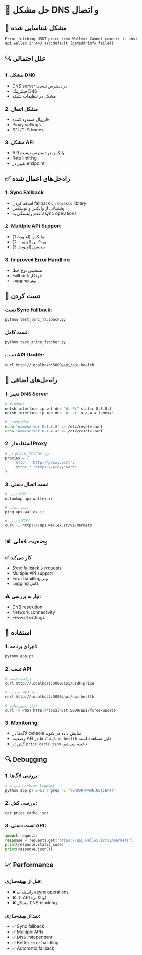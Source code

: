 # 🔧 حل مشکل DNS و اتصال

## 🚨 مشکل شناسایی شده
```
Error fetching USDT price from Wallex: Cannot connect to host api.wallex.ir:443 ssl:default [getaddrinfo failed]
```

## 🔍 علل احتمالی

### 1. **مشکل DNS**
- DNS server در دسترس نیست
- فیلترینگ DNS
- مشکل در تنظیمات شبکه

### 2. **مشکل اتصال**
- فایروال مسدود کننده
- Proxy settings
- SSL/TLS issues

### 3. **مشکل API**
- API والکس در دسترس نیست
- Rate limiting
- تغییر در endpoint

## ✅ راه‌حل‌های اعمال شده

### 1. **Sync Fallback**
- اضافه کردن fallback با `requests` library
- پشتیبانی از والکس و نوبیتکس
- عدم وابستگی به async operations

### 2. **Multiple API Support**
- والکس (اولویت 1)
- نوبیتکس (اولویت 2) 
- بیت‌پین (اولویت 3)

### 3. **Improved Error Handling**
- تشخیص نوع خطا
- Fallback خودکار
- Logging بهتر

## 🧪 تست کردن

### تست Sync Fallback:
```bash
python test_sync_fallback.py
```

### تست کامل:
```bash
python test_price_fetcher.py
```

### تست API Health:
```bash
curl http://localhost:5000/api/api-health
```

## 🔧 راه‌حل‌های اضافی

### 1. **تغییر DNS Server**
```bash
# Windows
netsh interface ip set dns "Wi-Fi" static 8.8.8.8
netsh interface ip add dns "Wi-Fi" 8.8.4.4 index=2

# Linux/Mac
echo "nameserver 8.8.8.8" >> /etc/resolv.conf
echo "nameserver 8.8.4.4" >> /etc/resolv.conf
```

### 2. **استفاده از Proxy**
```python
# در price_fetcher.py
proxies = {
    'http': 'http://proxy:port',
    'https': 'https://proxy:port'
}
```

### 3. **تست اتصال دستی**
```bash
# تست DNS
nslookup api.wallex.ir

# تست اتصال
ping api.wallex.ir

# تست HTTPS
curl -I https://api.wallex.ir/v1/markets
```

## 📊 وضعیت فعلی

### ✅ **کار می‌کند:**
- Sync fallback با requests
- Multiple API support
- Error handling بهتر
- Logging کامل

### ⚠️ **نیاز به بررسی:**
- DNS resolution
- Network connectivity
- Firewall settings

## 🚀 استفاده

### 1. **اجرای برنامه:**
```bash
python app.py
```

### 2. **تست API:**
```bash
# دریافت قیمت
curl http://localhost:5000/api/usdt-price

# وضعیت API ها
curl http://localhost:5000/api/api-health

# اجبار به‌روزرسانی
curl -X POST http://localhost:5000/api/force-update
```

### 3. **Monitoring:**
- لاگ‌ها در console نمایش داده می‌شوند
- وضعیت API ها در `/api/api-health` قابل مشاهده است
- کش در `price_cache.json` ذخیره می‌شود

## 🔍 Debugging

### 1. **بررسی لاگ‌ها:**
```bash
# اجرا با verbose logging
python app.py 2>&1 | grep -E "(ERROR|WARNING|INFO)"
```

### 2. **بررسی کش:**
```bash
cat price_cache.json
```

### 3. **تست دستی API:**
```python
import requests
response = requests.get("https://api.wallex.ir/v1/markets")
print(response.status_code)
print(response.json())
```

## 📈 Performance

### قبل از بهینه‌سازی:
- ❌ وابسته به async operations
- ❌ تک API (والکس)
- ❌ مشکل DNS blocking

### بعد از بهینه‌سازی:
- ✅ Sync fallback
- ✅ Multiple APIs
- ✅ DNS independent
- ✅ Better error handling
- ✅ Automatic fallback
